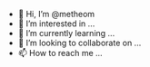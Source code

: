 - 👋 Hi, I’m @metheom
- 👀 I’m interested in ...
- 🌱 I’m currently learning ...
- 💞️ I’m looking to collaborate on ...
- 📫 How to reach me ...

<!---
ttaser/ttaser is a ✨ special ✨ repository because its `README.md` (this file) appears on your GitHub profile.
You can click the Preview link to take a look at your changes.
--->
